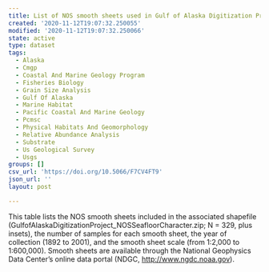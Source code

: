 ```yaml
---
title: List of NOS smooth sheets used in Gulf of Alaska Digitization Project
created: '2020-11-12T19:07:32.250055'
modified: '2020-11-12T19:07:32.250066'
state: active
type: dataset
tags:
  - Alaska
  - Cmgp
  - Coastal And Marine Geology Program
  - Fisheries Biology
  - Grain Size Analysis
  - Gulf Of Alaska
  - Marine Habitat
  - Pacific Coastal And Marine Geology
  - Pcmsc
  - Physical Habitats And Geomorphology
  - Relative Abundance Analysis
  - Substrate
  - Us Geological Survey
  - Usgs
groups: []
csv_url: 'https://doi.org/10.5066/F7CV4FT9'
json_url: ''
layout: post

---
```

This table lists the NOS smooth sheets included in the associated shapefile (GulfofAlaskaDigitizationProject_NOSSeafloorCharacter.zip; N = 329, plus insets), the number of samples for each smooth sheet, the year of collection (1892 to 2001), and the smooth sheet scale (from 1:2,000 to 1:600,000). Smooth sheets are available through the National Geophysics Data Center’s online data portal (NDGC, http://www.ngdc.noaa.gov).
